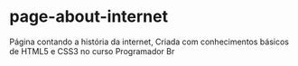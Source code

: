 # page-about-internet
Página contando a história da internet, Criada com conhecimentos básicos de HTML5 e CSS3 no curso Programador Br
